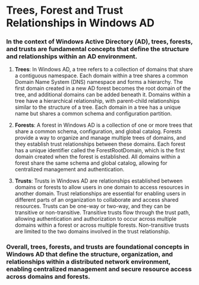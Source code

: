 # Trees, Forest and Trust Relationships in Windows AD

### In the context of Windows Active Directory (AD), trees, forests, and trusts are fundamental concepts that define the structure and relationships within an AD environment.

1. **Trees**: In Windows AD, a tree refers to a collection of domains that share a contiguous namespace. Each domain within a tree shares a common Domain Name System (DNS) namespace and forms a hierarchy. The first domain created in a new AD forest becomes the root domain of the tree, and additional domains can be added beneath it. Domains within a tree have a hierarchical relationship, with parent-child relationships similar to the structure of a tree. Each domain in a tree has a unique name but shares a common schema and configuration partition.

2. **Forests**: A forest in Windows AD is a collection of one or more trees that share a common schema, configuration, and global catalog. Forests provide a way to organize and manage multiple trees of domains, and they establish trust relationships between these domains. Each forest has a unique identifier called the ForestRootDomain, which is the first domain created when the forest is established. All domains within a forest share the same schema and global catalog, allowing for centralized management and authentication.

3. **Trusts**: Trusts in Windows AD are relationships established between domains or forests to allow users in one domain to access resources in another domain. Trust relationships are essential for enabling users in different parts of an organization to collaborate and access shared resources. Trusts can be one-way or two-way, and they can be transitive or non-transitive. Transitive trusts flow through the trust path, allowing authentication and authorization to occur across multiple domains within a forest or across multiple forests. Non-transitive trusts are limited to the two domains involved in the trust relationship.

### Overall, trees, forests, and trusts are foundational concepts in Windows AD that define the structure, organization, and relationships within a distributed network environment, enabling centralized management and secure resource access across domains and forests.


